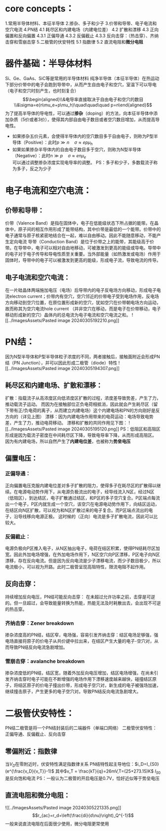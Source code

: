 # core concepts：
1.常用半导体材料、本征半导体
2.掺杂、多子和少子
3.价带和导带、电子电流和空穴电流
4.PN结
	4.1 耗尽区和内建电场（内建电位差）
	4.2 扩散和漂移
	4.3 正向偏置和反向偏置
		4.3.1 正偏导通
		4.3.2 反偏截止
		4.3.3 反向击穿：（热击穿）、齐纳击穿和雪崩击穿
5.二极管的伏安特性
	5.1 指数律
	5.2 直流电阻和**微分电阻**

# 器件基础：半导体材料
Si、Ge、GaAs、SiC等是常用的半导体材料
纯净半导体（本征半导体）在热运动下部分价带中的电子会跑到导带中，从而产生自由电子和空穴，室温下可以导电（电子和空穴时刻产生，也时刻复合）
$$\begin{aligned}\\&电导率直接取决于自由电子和空穴的数目\\&\sigma=e(n\mu_e+p\mu_h)\quad\quad\quad p=n\end{aligned}$$
为了提高半导体的导电性，可以通过**掺杂**（doping）的方法，向本征半导体中添加杂质（5价或者3价），使得其内部自由电子数目或者空穴数目增加，从而提高导电性。
- 如果掺杂五价元素，会使得半导体内的空穴数目多于自由电子，则称为P型半导体（Positive）：此时$p\gg n \quad \sigma \approx ep\mu_h$  
- 如果如果掺杂半导体内的自由电子数目多于空穴，则称为N型半导体（Negative）：此时$n\gg p \quad \sigma \approx en\mu_e$  
可以通过调整掺杂浓度实现电导率的调整。
PS：多子和少子，多数载流子称为多子，反之为少子
# 电子电流和空穴电流：
## 价带和导带：
价带（Valence Band）是指在固体中，电子在低能级状态下所占据的能带。在晶体中，原子间的相互作用形成了能带结构，其中价带是最低的一个能带。价带中的电子通常与原子核紧密地结合在一起，难以自由移动。因此不能随意移动，不能产生定向电流
导带（Conduction Band）是位于价带之上的能带，其能级高于价带。在导带中，电子可以相对自由地移动，可被激发到更高的能级或导电。导带中的电子对于电子传导和导电性质至关重要。当外部能量（如热激发或电场）作用于固体时，导带中的电子可以被激发到更高的能级，形成电子流，导致电流的传导。
## 电子电流和空穴电流：
在一片硅晶体两端施加电压（电场）后导带内的电子反电场方向移动，形成电子电流electron current；价带内有空穴，空穴邻近的价带电子受到电场作用，反电场方向移动到空穴位置，在原位置形成新的空穴，犹如空穴在价带朝电场方向运动，故而称其为空穴电流hole current
（并非空穴在移动，而是电子在价带移动，电子移动形成新的空穴）晶体内的总电流为电子电流和空穴电流之和。
![[../ImagesAssets/Pasted image 20240305192210.png]]

# PN结：
因为N型半导体和P型半导体粒子浓度的不同，两者接触后，接触面附近会形成PN结（PN Junction），并可以因此形成二极管（diode）特性
![[../ImagesAssets/Pasted image 20240305194307.png]]
## 耗尽区和内建电场、扩散和漂移：
扩散：指载流子从高浓度区向低浓度区扩散的过程，浓度差导致势差，产生了力，推动载流子运动。
而因为在接触部位正负电荷相抵消，因此就会产生耗尽区（留下带有正/负电荷的离子，从而建立内建电场）这个内建电场和PN的方向刚好是反方向的（详见上图）
漂移：因为内建电场作用带来的电荷运动：电场导致电势差，产生了力，推动电荷移动。
漂移和扩散的共同作用见下图：
![[../ImagesAssets/Pasted image 20240305195120.png]]
PS：低阻区和高阻区形成是因为载流子密度在中间耗尽区下降，导致电导率下降，从而形成高阻区。
因为有内建电场，所以自然产生了**内建电位差**，也被称为**势垒电压** 

## 偏置电压：
### 正偏导通：
正向偏置电压克服内建电位差对多子扩散的阻力，使得多子在耗尽区的扩散得以继续。在电源电动势作用下，从电源负极流出的电子，经导线流入N区，经过N区（低阻区），到达结区，电子扩散通过结区，和P区的多子空穴复合。P区端点每流出一个电子，P区内就生成一个空穴，该空穴在电源电动势作用下，向结区运动，在结区向N区扩散，可以视为和N区扩散过来的电子复合。而P区端点流出的电子，沿导线移向电源正极。
这时候的（正向）电流是多子扩散电流，因此可以比较大。
### 反偏截止：
电源负极向P区推入电子，从N区抽出电子，电荷在结区积累，使得PN结耗尽区加宽。因此外加电场增强，在外加电场作用下，N区空穴向P区漂移，P区电子向N区漂移，存在反向电流。但是因为反向电流是少子漂移电流，而少子数目极少，所以电流极小，可以视为开路。此时二极管呈现高阻特性，限流电阻不起作用。
## 反向击穿：
持续增加反向电压，PN结可能反向击穿：
在未超过允许功率之前，击穿是可逆的。但一旦超过，会导致能量转换为热能，热能无法及时耗散出去，会出现不可逆的热击穿。
### 齐纳击穿：Zener breakdown
掺杂浓度高的PN结，结区窄，电场强，容易引发齐纳击穿：结区电场足够强，强电场直接将原子的价电子从共价键中拉出来，在结区产生大量的电子-空穴对，从而导致PN结反向电流急剧增加。
### 雪崩击穿：avalanche breakdown
掺杂浓度低的PN结，结区宽，随着外加反向电压增加，结区电场增强，在尚未引发齐纳击穿时电子可能在不断增强的电场作用下漂移速度越来越快，碰撞结区原子，将结区原子的价电子撞出价带，形成电子空穴对，新生成的电子被强场加速，继续撞击原子，产生更多的电子空穴对。导致PN结反向电流急剧增大。

# 二极管伏安特性：
PN结二极管是将一个PN结封装后的二端器件（单端口网络）
二极管伏安特性：正偏导通、反偏截止、反向击穿
## 零偏附近：指数律
当$V_D$在零附近时，伏安特性满足指数律关系
PN结特性起主导地位：$i_D=I_{S0}(e^{\frac{v_D}{v_T}}-1)$  其中$v_T = \frac{kT}{q}=26mV,T=(25+273.15)K$ 
$I_{S0}$是反向饱和电流
PS：一般认为二极管的开启电压是0.7V，恰好近似等于势垒电压
## 直流电阻和微分电阻：
![[../ImagesAssets/Pasted image 20240305221335.png]] 
$$r_{ac}=r_d=\left(\frac{di}{d\nu}\right)_Q^{-1}$$
一般来说直流电阻在后面很少使用，微分电阻更常使用